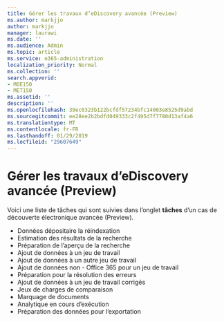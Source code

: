 ```yaml
---
title: Gérer les travaux d’eDiscovery avancée (Preview)
ms.author: markjjo
author: markjjo
manager: laurawi
ms.date: ''
ms.audience: Admin
ms.topic: article
ms.service: o365-administration
localization_priority: Normal
ms.collection: ''
search.appverid:
- MOE150
- MET150
ms.assetid: ''
description: ''
ms.openlocfilehash: 39ec0323b122bcfdf57234bfc14003e8525d9abd
ms.sourcegitcommit: ee28ee2b2bdfd049333c2f495d7f7780d13af4a6
ms.translationtype: MT
ms.contentlocale: fr-FR
ms.lasthandoff: 01/29/2019
ms.locfileid: "29607649"
---
```

# <a name="managing-jobs-in-advanced-ediscovery-preview"></a>Gérer les travaux d’eDiscovery avancée (Preview)

Voici une liste de tâches qui sont suivies dans l’onglet **tâches** d’un cas de découverte électronique avancée (Preview).

- Données dépositaire la réindexation
- Estimation des résultats de la recherche
- Préparation de l’aperçu de la recherche
- Ajout de données à un jeu de travail
- Ajout de données à un autre jeu de travail
- Ajout de données non - Office 365 pour un jeu de travail
- Préparation pour la résolution des erreurs
- Ajout de données à un jeu de travail corrigés
- Jeux de charges de comparaison
- Marquage de documents
- Analytique en cours d’exécution
- Préparation des données pour l’exportation
